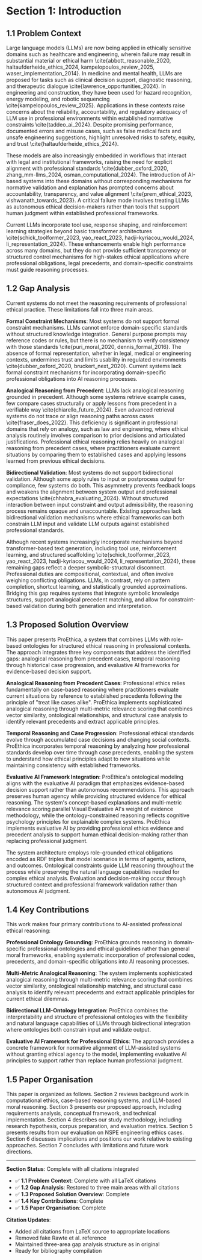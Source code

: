 # Section 1: Introduction

## 1.1 Problem Context

Large language models (LLMs) are now being applied in ethically sensitive domains such as healthcare and engineering, wherein failure may result in substantial material or ethical harm \cite{abbott_reasonable_2020, haltaufderheide_ethics_2024, kampelopoulos_review_2025, waser_implementation_2014}. In medicine and mental health, LLMs are proposed for tasks such as clinical decision support, diagnostic reasoning, and therapeutic dialogue \cite{lawrence_opportunities_2024}. In engineering and construction, they have been used for hazard recognition, energy modeling, and robotic sequencing \cite{kampelopoulos_review_2025}. Applications in these contexts raise concerns about the reliability, accountability, and regulatory adequacy of LLM use in professional environments within established normative constraints \cite{taddeo_ai_2024}. Despite promising performance, documented errors and misuse cases, such as false medical facts and unsafe engineering suggestions, highlight unresolved risks to safety, equity, and trust \cite{haltaufderheide_ethics_2024}.

These models are also increasingly embedded in workflows that interact with legal and institutional frameworks, raising the need for explicit alignment with professional standards \cite{dubber_oxford_2020, zhang_mm-llms_2024, osman_computational_2024}. The introduction of AI-based systems into these domains without corresponding mechanisms for normative validation and explanation has prompted concerns about accountability, transparency, and value alignment \cite{prem_ethical_2023, vishwanath_towards_2023}. A critical failure mode involves treating LLMs as autonomous ethical decision-makers rather than tools that support human judgment within established professional frameworks.

Current LLMs incorporate tool use, response shaping, and reinforcement learning strategies beyond basic transformer architectures \cite{schick_toolformer_2023, yao_react_2023, hadji-kyriacou_would_2024, li_representation_2024}. These enhancements enable high performance across many domains, but they do not provide sufficient transparency or structured control mechanisms for high-stakes ethical applications where professional obligations, legal precedents, and domain-specific constraints must guide reasoning processes.

## 1.2 Gap Analysis

Current systems do not meet the reasoning requirements of professional ethical practice. These limitations fall into three main areas.

**Formal Constraint Mechanisms**: Most systems do not support formal constraint mechanisms. LLMs cannot enforce domain-specific standards without structured knowledge integration. General purpose prompts may reference codes or rules, but there is no mechanism to verify consistency with those standards \cite{puri_moral_2020, dennis_formal_2016}. The absence of formal representation, whether in legal, medical or engineering contexts, undermines trust and limits usability in regulated environments \cite{dubber_oxford_2020, bruckert_next_2020}. Current systems lack formal constraint mechanisms for incorporating domain-specific professional obligations into AI reasoning processes.

**Analogical Reasoning from Precedent**: LLMs lack analogical reasoning grounded in precedent. Although some systems retrieve example cases, few compare cases structurally or apply lessons from precedent in a verifiable way \cite{chiarello_future_2024}. Even advanced retrieval systems do not trace or align reasoning paths across cases \cite{fraser_does_2022}. This deficiency is significant in professional domains that rely on analogy, such as law and engineering, where ethical analysis routinely involves comparison to prior decisions and articulated justifications. Professional ethical reasoning relies heavily on analogical reasoning from precedent cases, where practitioners evaluate current situations by comparing them to established cases and applying lessons learned from previous ethical decisions.

**Bidirectional Validation**: Most systems do not support bidirectional validation. Although some apply rules to input or postprocess output for compliance, few systems do both. This asymmetry prevents feedback loops and weakens the alignment between system output and professional expectations \cite{chhabra_evaluating_2024}. Without structured interaction between input constraint and output admissibility, the reasoning process remains opaque and unaccountable. Existing approaches lack bidirectional validation mechanisms where ethical frameworks can both constrain LLM input and validate LLM outputs against established professional standards.

Although recent systems increasingly incorporate mechanisms beyond transformer-based text generation, including tool use, reinforcement learning, and structured scaffolding \cite{schick_toolformer_2023, yao_react_2023, hadji-kyriacou_would_2024, li_representation_2024}, these remaining gaps reflect a deeper symbolic-structural disconnect. Professional duties are compositional, contextual, and often involve weighing conflicting obligations. LLMs, in contrast, rely on pattern completion, shortcut learning, and statistically grounded approximations. Bridging this gap requires systems that integrate symbolic knowledge structures, support analogical precedent matching, and allow for constraint-based validation during both generation and interpretation.

## 1.3 Proposed Solution Overview

This paper presents ProEthica, a system that combines LLMs with role-based ontologies for structured ethical reasoning in professional contexts. The approach integrates three key components that address the identified gaps: analogical reasoning from precedent cases, temporal reasoning through historical case progression, and evaluative AI frameworks for evidence-based decision support.

**Analogical Reasoning from Precedent Cases**: Professional ethics relies fundamentally on case-based reasoning where practitioners evaluate current situations by reference to established precedents following the principle of "treat like cases alike". ProEthica implements sophisticated analogical reasoning through multi-metric relevance scoring that combines vector similarity, ontological relationships, and structural case analysis to identify relevant precedents and extract applicable principles.

**Temporal Reasoning and Case Progression**: Professional ethical standards evolve through accumulated case decisions and changing social contexts. ProEthica incorporates temporal reasoning by analyzing how professional standards develop over time through case precedents, enabling the system to understand how ethical principles adapt to new situations while maintaining consistency with established frameworks.

**Evaluative AI Framework Integration**: ProEthica's ontological modeling aligns with the evaluative AI paradigm that emphasizes evidence-based decision support rather than autonomous recommendations. This approach preserves human agency while providing structured evidence for ethical reasoning. The system's concept-based explanations and multi-metric relevance scoring parallel Visual Evaluative AI's weight of evidence methodology, while the ontology-constrained reasoning reflects cognitive psychology principles for explainable complex systems. ProEthica implements evaluative AI by providing professional ethics evidence and precedent analysis to support human ethical decision-making rather than replacing professional judgment.

The system architecture employs role-grounded ethical obligations encoded as RDF triples that model scenarios in terms of agents, actions, and outcomes. Ontological constraints guide LLM reasoning throughout the process while preserving the natural language capabilities needed for complex ethical analysis. Evaluation and decision-making occur through structured context and professional framework validation rather than autonomous AI judgment.

## 1.4 Key Contributions

This work makes four primary contributions to AI-assisted professional ethical reasoning:

**Professional Ontology Grounding**: ProEthica grounds reasoning in domain-specific professional ontologies and ethical guidelines rather than general moral frameworks, enabling systematic incorporation of professional codes, precedents, and domain-specific obligations into AI reasoning processes.

**Multi-Metric Analogical Reasoning**: The system implements sophisticated analogical reasoning through multi-metric relevance scoring that combines vector similarity, ontological relationship matching, and structural case analysis to identify relevant precedents and extract applicable principles for current ethical dilemmas.

**Bidirectional LLM-Ontology Integration**: ProEthica combines the interpretability and structure of professional ontologies with the flexibility and natural language capabilities of LLMs through bidirectional integration where ontologies both constrain input and validate output.

**Evaluative AI Framework for Professional Ethics**: The approach provides a concrete framework for normative alignment of LLM-assisted systems without granting ethical agency to the model, implementing evaluative AI principles to support rather than replace human professional judgment.

## 1.5 Paper Organisation

This paper is organized as follows. Section 2 reviews background work in computational ethics, case-based reasoning systems, and LLM-based moral reasoning. Section 3 presents our proposed approach, including requirements analysis, conceptual framework, and technical implementation. Section 4 describes our study methodology, including research hypothesis, corpus preparation, and evaluation metrics. Section 5 presents results from our evaluation on NSPE engineering ethics cases. Section 6 discusses implications and positions our work relative to existing approaches. Section 7 concludes with limitations and future work directions.

---

**Section Status**: Complete with all citations integrated
- ✅ **1.1 Problem Context**: Complete with all LaTeX citations
- ✅ **1.2 Gap Analysis**: Restored to three main areas with all citations  
- ✅ **1.3 Proposed Solution Overview**: Complete
- ✅ **1.4 Key Contributions**: Complete
- ✅ **1.5 Paper Organisation**: Complete

**Citation Updates**: 
- Added all citations from LaTeX source to appropriate locations
- Removed fake Rawte et al. reference
- Maintained three-area gap analysis structure as in original
- Ready for bibliography compilation
